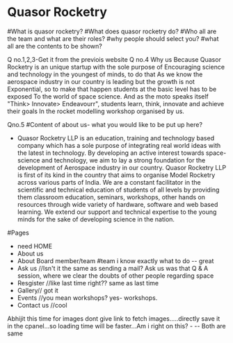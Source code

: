 # Quasor Rocketry

#What is quasor rocketry?
#What does quasor rocketry do?
#Who all are the team and what are their roles?
#why people should select you?
#what all are the contents to be shown?

Q no.1,2,3-Get it from the previois website
Q no.4 
Why us Because
Quasor Rocketry is an unique startup with the sole purpose of
Encouraging science and technology in the youngest of minds, to do that 
As we know the aerospace industry in our country is leading but the growth is not
Exponential, so to make that happen students at the basic level has to be exposed 
To the world of space science.
And as the moto speaks itself "Think> Innovate> Endeavourr", students learn, think, innovate and achieve their goals
In the rocket modelling workshop organised by us.

Qno.5
#Content of about us- what you would like to be put up here? 
<ul><li>Quasor Rocketry LLP is an education, training and technology based company which has a sole purpose of integrating real world ideas with the latest in technology. By developing an active interest towards space-science and technology, we aim to lay a strong foundation for the development of Aerospace industry in our country.
Quasor Rocketry LLP is first of its kind in the country that aims to organise Model Rocketry across various parts of India. We are a constant facilitator in the scientific and technical education of students of all levels by providing them classroom education, seminars, workshops, other hands on resources through wide variety of hardware, software and web based learning.
We extend our support and technical expertise to the young minds for the sake of developing science in the nation.</li>
</ul>
#Pages
<ul>
<li>need HOME</li>
<li>About us</li>
<li>About Board member/team #team i know exactly what to do -- great</li>
<li>Ask us //Isn't it the same as sending a mail? Ask us was that Q & A session, where we clear the doubts of other people regarding space</li>
<li>Resgister //like last time right?? same as last time</li>
<li>Gallery// got it</li>
<li>Events //you mean workshops? yes- workshops.</li>
<li>Contact us //cool</li>
</ul>


Abhijit this time for images dont give link to fetch images.....directly save it in the cpanel...so loading time will be faster...Am i right on this? - -- Both are same
